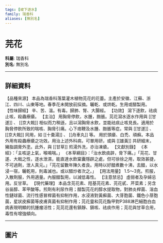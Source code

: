 ```yaml
---
tags: [峻下逐水]
family: 瑞香科
aliases: [無別名]
---
```


# 芫花

**科屬**: 瑞香科  
**別名**: 無別名  

---

## 詳細資料
【品種來源】
本品為瑞香科落葉灌木植物芫花的花蕾。主產於安徽、江蘇、浙江、四川、山東等地。春季花未開放前採摘。曬乾、或烘乾。生用或醋製用。
【性味歸經】
辛、苦、溫。有毒。歸肺、腎、大腸經。
【功效】
瀉下逐飲，祛痰止咳，殺蟲療瘡。
【主治】
用胸脅停飲，水腫，臌脹。芫花瀉水逐水作用與 [[甘遂]] 、 [[京大戟]] 相似而力稍遜，且以瀉胸脅水飲，並能祛痰止咳見長。適用於胸脅停飲所致的喘咳、胸脅引痛。心下痞鞭及水腫、臌脹等症。常與 [[甘遂]] 、 [[京大戟]] 同用，如 [[十棗湯]] 、 [[舟車丸]] 等。
用於頭瘡、白禿、頑癬。本品外用有殺蟲療瘡之功效。用治上述外科病，可單用研，或與 [[雄黃]] 共研細末，豬脂調膏外塗。此外，與 [[甘草]] 煎湯外洗，亦治凍瘡。
【文獻別錄】
《本經》：「主咳逆上氣，喉鳴喘。」
《本草綱目》：「治水飲痰辟，脅下痛。」「芫花、甘遂、大戟之性，逐水泄濕，能直達水飲窠囊隱辟之處，但可徐徐之用，取效甚捷，不可過劑，泄人真元。」「芫花留數年陳久者良。用時以好醋煮數十沸，去醋，以水浸一宿，曬乾用，則毒滅也。或以醋炒者次之。」
【用法用量】
1.5～3克。煎服，入散劑服，外用適量。內服醋製用，以減低毒性。
【注意禁忌】
虛弱者及孕婦忌用。反甘草。
【現代藥理】
本品含芫花素、羥基芫花素、芫花甙、芹菜素；另含谷甾醇、苯甲酸等。煎劑有利尿作用；醋製芫花的醇水提取物，對肺炎桿菌、溶血性鏈球菌、流行性感冒桿菌有抑制作用，水浸液對黃癬菌、大芽胞菌、鐵色小芽胞菌，星狀皮癬菌等皮膚真菌有抑制作用；芫花靈和芫花酯甲對P388淋巴細胞白血病表現明顯的抗腫瘤活性；芫芫花還有鎮靜、鎮咳、祛痰作用；芫花與甘草合用，毒性有增強傾向。

---

## 圖片
